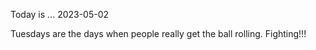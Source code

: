 Today is ...
2023-05-02

Tuesdays are the days when people really get the ball rolling. Fighting!!!
